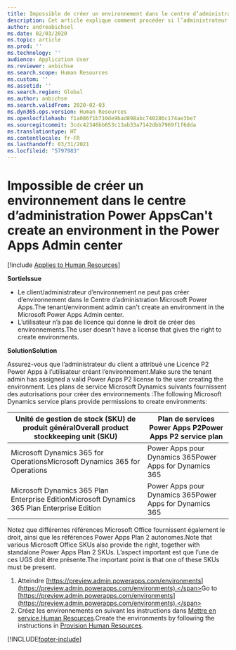 ```yaml
---
title: Impossible de créer un environnement dans le centre d’administration Power Apps
description: Cet article explique comment procéder si l’administrateur ne peut pas créer d’environnement dans le Centre d’administration Microsoft Power Apps.
author: andreabichsel
ms.date: 02/03/2020
ms.topic: article
ms.prod: ''
ms.technology: ''
audience: Application User
ms.reviewer: anbichse
ms.search.scope: Human Resources
ms.custom: ''
ms.assetid: ''
ms.search.region: Global
ms.author: anbichse
ms.search.validFrom: 2020-02-03
ms.dyn365.ops.version: Human Resources
ms.openlocfilehash: f1a086f1b710de9bad898abc740286c174ae3be7
ms.sourcegitcommit: 3cdc42346bb653c13ab33a7142dbb7969f1f6dda
ms.translationtype: HT
ms.contentlocale: fr-FR
ms.lasthandoff: 03/31/2021
ms.locfileid: "5797983"
---
```

# <a name="cant-create-an-environment-in-the-power-apps-admin-center"></a><span data-ttu-id="336cb-103">Impossible de créer un environnement dans le centre d’administration Power Apps</span><span class="sxs-lookup"><span data-stu-id="336cb-103">Can't create an environment in the Power Apps Admin center</span></span>

[!include [Applies to Human Resources](../includes/applies-to-hr.md)]

<span data-ttu-id="336cb-104">**Sortie**</span><span class="sxs-lookup"><span data-stu-id="336cb-104">**Issue**</span></span>

- <span data-ttu-id="336cb-105">Le client/administrateur d’environnement ne peut pas créer d’environnement dans le Centre d’administration Microsoft Power Apps.</span><span class="sxs-lookup"><span data-stu-id="336cb-105">The tenant/environment admin can't create an environment in the Microsoft Power Apps Admin center.</span></span>
- <span data-ttu-id="336cb-106">L’utilisateur n’a pas de licence qui donne le droit de créer des environnements.</span><span class="sxs-lookup"><span data-stu-id="336cb-106">The user doesn't have a license that gives the right to create environments.</span></span>

<span data-ttu-id="336cb-107">**Solution**</span><span class="sxs-lookup"><span data-stu-id="336cb-107">**Solution**</span></span>

<span data-ttu-id="336cb-108">Assurez-vous que l’administrateur du client a attribué une Licence P2 Power Apps à l’utilisateur créant l’environnement.</span><span class="sxs-lookup"><span data-stu-id="336cb-108">Make sure the tenant admin has assigned a valid Power Apps P2 license to the user creating the environment.</span></span> <span data-ttu-id="336cb-109">Les plans de service Microsoft Dynamics suivants fournissent des autorisations pour créer des environnements :</span><span class="sxs-lookup"><span data-stu-id="336cb-109">The following Microsoft Dynamics service plans provide permissions to create environments:</span></span>

| <span data-ttu-id="336cb-110">Unité de gestion de stock (SKU) de produit général</span><span class="sxs-lookup"><span data-stu-id="336cb-110">Overall product stockkeeping unit (SKU)</span></span>       | <span data-ttu-id="336cb-111">Plan de services Power Apps P2</span><span class="sxs-lookup"><span data-stu-id="336cb-111">Power Apps P2 service plan</span></span>  |
|------------------------------------------------|----------------------------|
| <span data-ttu-id="336cb-112">Microsoft Dynamics 365 for Operations</span><span class="sxs-lookup"><span data-stu-id="336cb-112">Microsoft Dynamics 365 for Operations</span></span>          | <span data-ttu-id="336cb-113">Power Apps pour Dynamics 365</span><span class="sxs-lookup"><span data-stu-id="336cb-113">Power Apps for Dynamics 365</span></span> |
| <span data-ttu-id="336cb-114">Microsoft Dynamics 365 Plan Enterprise Edition</span><span class="sxs-lookup"><span data-stu-id="336cb-114">Microsoft Dynamics 365 Plan Enterprise Edition</span></span> | <span data-ttu-id="336cb-115">Power Apps pour Dynamics 365</span><span class="sxs-lookup"><span data-stu-id="336cb-115">Power Apps for Dynamics 365</span></span> |

<span data-ttu-id="336cb-116">Notez que différentes références Microsoft Office fournissent également le droit, ainsi que les références Power Apps Plan 2 autonomes.</span><span class="sxs-lookup"><span data-stu-id="336cb-116">Note that various Microsoft Office SKUs also provide the right, together with standalone Power Apps Plan 2 SKUs.</span></span> <span data-ttu-id="336cb-117">L’aspect important est que l’une de ces UGS doit être présente.</span><span class="sxs-lookup"><span data-stu-id="336cb-117">The important point is that one of these SKUs must be present.</span></span>

1. <span data-ttu-id="336cb-118">Atteindre [https://preview.admin.powerapps.com/environments](https://preview.admin.powerapps.com/environments).</span><span class="sxs-lookup"><span data-stu-id="336cb-118">Go to [https://preview.admin.powerapps.com/environments](https://preview.admin.powerapps.com/environments).</span></span>
2. <span data-ttu-id="336cb-119">Créez les environnements en suivant les instructions dans [Mettre en service Human Resources](https://docs.microsoft.com/dynamics365/unified-operations/talent/provisioning-talent).</span><span class="sxs-lookup"><span data-stu-id="336cb-119">Create the environments by following the instructions in [Provision Human Resources](https://docs.microsoft.com/dynamics365/unified-operations/talent/provisioning-talent).</span></span>


[!INCLUDE[footer-include](../includes/footer-banner.md)]